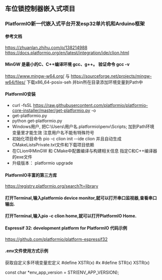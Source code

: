 ## 车位锁控制器嵌入式项目

### PlatformIO新一代嵌入式平台开发esp32单片机和Arduino框架

#### 参考文档

https://zhuanlan.zhihu.com/p/138214988
https://docs.platformio.org/en/latest/integration/ide/clion.html

#### MinGW 是最小的C、C++编译环境 gcc、g++。 验证命令 gcc -v

https://www.mingw-w64.org/ 与 https://sourceforge.net/projects/mingw-w64/files/  下载x86_64-posix-seh
并bin所在目录添加环境变量到Path中

#### PlatformIO安装

- curl -fsSL https://raw.githubusercontent.com/platformio/platformio-core-installer/master/get-platformio.py -o
- get-platformio.py
- python get-platformio.py
- Windows用户, 把C:\Users\用户名\.platformio\penv\Scripts; 加到Path环境变量里才能生效 注意用户名不能有特殊符号
- 初始化项目命令 pio -c clion init --ide clion 并且自动生成CMakeListsPrivate.txt文件和下载项目依赖
- 在CLion中MinGW 和 CMake中配置编译与构建相关信息 指定C和C++编译器的exe文件
- 升级版本： platformio upgrade

#### PlatformIO丰富的第三方库

https://registry.platformio.org/search?t=library

#### 打开Terminal,输入platformio device monitor,就可以打开串口监视器,查看串口输出.

#### 打开Terminal,输入pio -c clion home,就可以打开PlatformIO Home.

#### Espressif 32: development platform for PlatformIO 代码示例

https://github.com/platformio/platform-espressif32

#### .env文件使用方式示例

获取自定义多环境变量宏定义
#define XSTR(x) #x
#define STR(x) XSTR(x)

const char *env_app_version = STR(ENV_APP_VERSION);